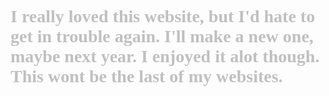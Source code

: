 <head>

  <body>
  <style>
    @font-face {
  font-family: 'Font';
  src: url('font.ttf') format('truetype');
}
    h1 {
  font-family: 'Font';
   color: #c0c0c0;
}
    </style>
  <title>Fun while it lasted.</title>
  </body>
  <h1>I really loved this website, but I'd hate to get in trouble again. I'll make a new one, maybe next year. I enjoyed it alot though. This wont be the last of my websites.</h1>
</head>
 
